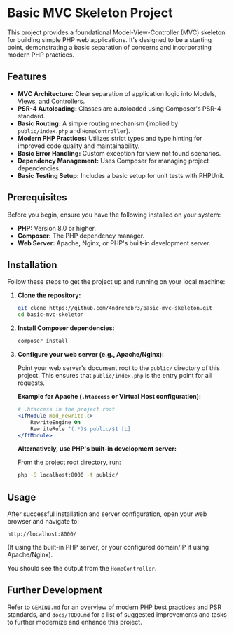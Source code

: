 # Basic MVC Skeleton Project

This project provides a foundational Model-View-Controller (MVC) skeleton for building simple PHP web applications. It's designed to be a starting point, demonstrating a basic separation of concerns and incorporating modern PHP practices.

## Features

*   **MVC Architecture:** Clear separation of application logic into Models, Views, and Controllers.
*   **PSR-4 Autoloading:** Classes are autoloaded using Composer's PSR-4 standard.
*   **Basic Routing:** A simple routing mechanism (implied by `public/index.php` and `HomeController`).
*   **Modern PHP Practices:** Utilizes strict types and type hinting for improved code quality and maintainability.
*   **Basic Error Handling:** Custom exception for view not found scenarios.
*   **Dependency Management:** Uses Composer for managing project dependencies.
*   **Basic Testing Setup:** Includes a basic setup for unit tests with PHPUnit.

## Prerequisites

Before you begin, ensure you have the following installed on your system:

*   **PHP:** Version 8.0 or higher.
*   **Composer:** The PHP dependency manager.
*   **Web Server:** Apache, Nginx, or PHP's built-in development server.

## Installation

Follow these steps to get the project up and running on your local machine:

1.  **Clone the repository:**

    ```bash
    git clone https://github.com/4ndrenobr3/basic-mvc-skeleton.git
    cd basic-mvc-skeleton
    ```

2.  **Install Composer dependencies:**

    ```bash
    composer install
    ```

3.  **Configure your web server (e.g., Apache/Nginx):**

    Point your web server's document root to the `public/` directory of this project. This ensures that `public/index.php` is the entry point for all requests.

    **Example for Apache (`.htaccess` or Virtual Host configuration):**
    ```apache
    # .htaccess in the project root
    <IfModule mod_rewrite.c>
        RewriteEngine On
        RewriteRule ^(.*)$ public/$1 [L]
    </IfModule>
    ```

    **Alternatively, use PHP's built-in development server:**

    From the project root directory, run:
    ```bash
    php -S localhost:8000 -t public/
    ```

## Usage

After successful installation and server configuration, open your web browser and navigate to:

```
http://localhost:8000/
```

(If using the built-in PHP server, or your configured domain/IP if using Apache/Nginx).

You should see the output from the `HomeController`.

## Further Development

Refer to `GEMINI.md` for an overview of modern PHP best practices and PSR standards, and `docs/TODO.md` for a list of suggested improvements and tasks to further modernize and enhance this project.
